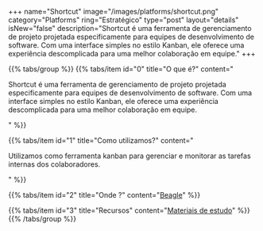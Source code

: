 +++
name="Shortcut"
image="/images/platforms/shortcut.png"
category="Platforms"
ring="Estratégico"
type="post"
layout="details"
isNew="false"
description="Shortcut é uma ferramenta de gerenciamento de projeto projetada especificamente para equipes de desenvolvimento de software. Com uma interface simples no estilo Kanban, ele oferece uma experiência descomplicada para uma melhor colaboração em equipe."
+++

{{% tabs/group %}}
  {{% tabs/item id="0" title="O que é?" content="<p>Shortcut é uma ferramenta de gerenciamento de projeto projetada especificamente para equipes de desenvolvimento de software. Com uma interface simples no estilo Kanban, ele oferece uma experiência descomplicada para uma melhor colaboração em equipe.</p>" %}}

  {{% tabs/item id="1" title="Como utilizamos?" content="<p>Utilizamos como ferramenta kanban para gerenciar e monitorar as tarefas internas dos colaboradores.</p>" %}}

  {{% tabs/item id="2" title="Onde ?" content="<a href='https://usebeagle.io/' target="_blank">Beagle</a>" %}}

  {{% tabs/item id="3" title="Recursos" content="<a href='https://shortcut.com/webinars' target="_blank">Materiais de estudo</a>" %}}
{{% /tabs/group %}}
